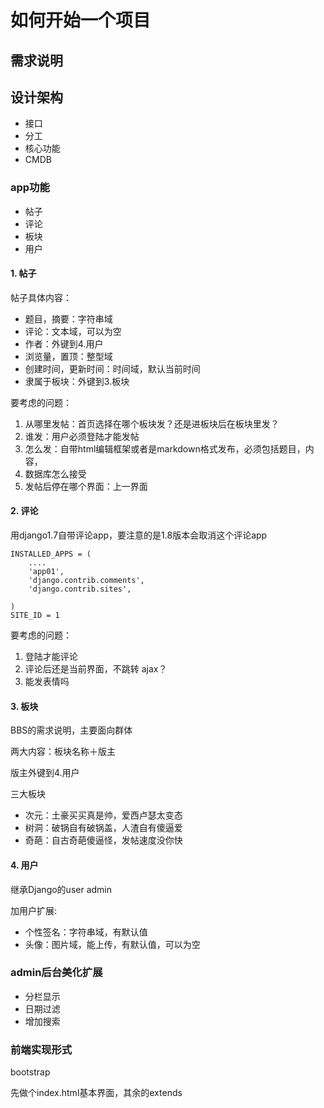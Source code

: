 # 如何开始一个项目
## 需求说明
## 设计架构

* 接口
* 分工
* 核心功能
* CMDB


### app功能

* 帖子
* 评论
* 板块
* 用户

#### 1. 帖子 

帖子具体内容：

* 题目，摘要：字符串域
* 评论：文本域，可以为空
* 作者：外键到4.用户
* 浏览量，置顶：整型域
* 创建时间，更新时间：时间域，默认当前时间
* 隶属于板块：外键到3.板块

要考虑的问题：

1. 从哪里发帖：首页选择在哪个板块发？还是进板块后在板块里发？
2. 谁发：用户必须登陆才能发帖
3. 怎么发：自带html编辑框架或者是markdown格式发布，必须包括题目，内容，
4. 数据库怎么接受
5. 发帖后停在哪个界面：上一界面

#### 2. 评论

用django1.7自带评论app，要注意的是1.8版本会取消这个评论app

	INSTALLED_APPS = (
		....
	    'app01',
	    'django.contrib.comments',
	    'django.contrib.sites',
	
	)
	SITE_ID = 1

要考虑的问题：

1. 登陆才能评论
2. 评论后还是当前界面，不跳转 ajax？
3. 能发表情吗

#### 3. 板块

BBS的需求说明，主要面向群体

两大内容：板块名称＋版主

版主外键到4.用户

三大板块

* 次元：土豪买买真是帅，爱西卢瑟太变态
* 树洞：破锅自有破锅盖，人渣自有傻逼爱
* 奇葩：自古奇葩傻逼怪，发帖速度没你快


#### 4. 用户

继承Django的user admin

加用户扩展:

* 个性签名：字符串域，有默认值
* 头像：图片域，能上传，有默认值，可以为空

### admin后台美化扩展

* 分栏显示
* 日期过滤
* 增加搜索

### 前端实现形式

bootstrap

先做个index.html基本界面，其余的extends